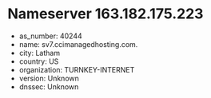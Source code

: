 # Nameserver 163.182.175.223

* as_number: 40244
* name: sv7.ccimanagedhosting.com.
* city: Latham
* country: US
* organization: TURNKEY-INTERNET
* version: Unknown
* dnssec: Unknown
